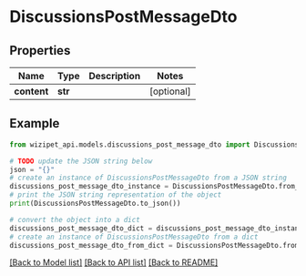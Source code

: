 # DiscussionsPostMessageDto


## Properties

Name | Type | Description | Notes
------------ | ------------- | ------------- | -------------
**content** | **str** |  | [optional] 

## Example

```python
from wizipet_api.models.discussions_post_message_dto import DiscussionsPostMessageDto

# TODO update the JSON string below
json = "{}"
# create an instance of DiscussionsPostMessageDto from a JSON string
discussions_post_message_dto_instance = DiscussionsPostMessageDto.from_json(json)
# print the JSON string representation of the object
print(DiscussionsPostMessageDto.to_json())

# convert the object into a dict
discussions_post_message_dto_dict = discussions_post_message_dto_instance.to_dict()
# create an instance of DiscussionsPostMessageDto from a dict
discussions_post_message_dto_from_dict = DiscussionsPostMessageDto.from_dict(discussions_post_message_dto_dict)
```
[[Back to Model list]](../README.md#documentation-for-models) [[Back to API list]](../README.md#documentation-for-api-endpoints) [[Back to README]](../README.md)


